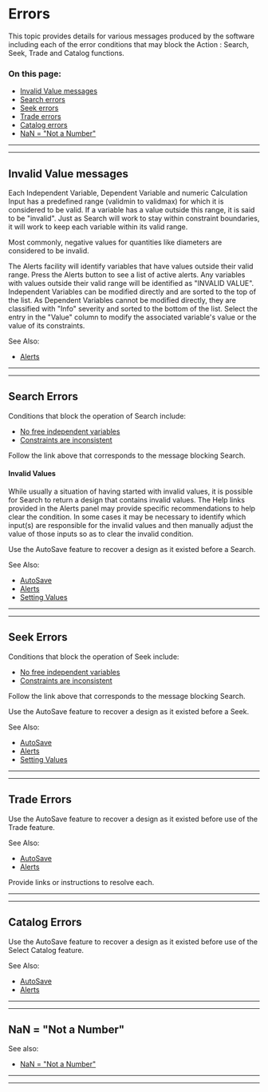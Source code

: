 # Errors &nbsp; 

This topic provides details for various messages produced by the software 
including each of the error conditions that may block the 
Action : Search, Seek, Trade and Catalog functions. 

### On this page:   
 - [Invalid Value messages](errors.html#invalid)  
 - [Search errors](errors.html#searchErr)  
 - [Seek errors](errors.html#seekErr)  
 - [Trade errors](errors.html#tradeErr)  
 - [Catalog errors](errors.html#catErr)  
 - [NaN = "Not a Number"](errors.html#NaN)

___

<a id="invalid"></a>  
___

## Invalid Value messages 
Each Independent Variable, Dependent Variable and numeric Calculation Input has a predefined range 
(validmin to validmax) for which it is considered to be valid. 
If a variable has a value outside this range, it is said to be "invalid". 
Just as Search will work to stay within constraint boundaries, 
it will work to keep each variable within its valid range. 

Most commonly, negative values for quantities like diameters are considered to be invalid.

The Alerts facility will identify variables that have values outside their valid range. 
Press the Alerts button to see a list of active alerts. 
Any variables with values outside their valid range will be identified as "INVALID VALUE". 
Independent Variables can be modified directly and are sorted to the top of the list. 
As Dependent Variables cannot be modified directly, 
they are classified with "Info" severity and sorted to the bottom of the list. 
Select the entry in the "Value" column to modify the associated variable's value or the value of its constraints. 

See Also: 
 - [Alerts](/docs/Help/alerts.html) 

___

<a id="searchErr"></a>  
___

## Search Errors 
Conditions that block the operation of Search include: 
 - [No free independent variables](/docs/Help/alerts.html#NoFreeIV) 
 - [Constraints are inconsistent](/docs/Help/alerts.html#Constraint_Inconsistency) 

Follow the link above that corresponds to the message blocking Search.

#### Invalid Values
While usually a situation of having started with invalid values,
it is possible for Search to return a design that contains invalid values. 
The Help links provided in the Alerts panel may provide specific recommendations to help clear the condition. 
In some cases it may be necessary to identify which input(s) are responsible for the invalid values and then
manually adjust the value of those inputs so as to clear the invalid condition. 

Use the AutoSave feature to recover a design as it existed before a Search. 

See Also: 
 - [AutoSave](/docs/Help/autoSave.html) 
 - [Alerts](/docs/Help/alerts.html) 
 - [Setting Values](/docs/Help/settingValues.html)

___

<a id="seekErr"></a>  
___

## Seek Errors 
 Conditions that block the operation of Seek include: 
 - [No free independent variables](/docs/Help/alerts.html#NoFreeIV) 
 - [Constraints are inconsistent](/docs/Help/alerts.html#Constraint_Inconsistency) 

Follow the link above that corresponds to the message blocking Search.

Use the AutoSave feature to recover a design as it existed before a Seek. 

See Also: 
 - [AutoSave](/docs/Help/autoSave.html) 
 - [Alerts](/docs/Help/alerts.html) 
 - [Setting Values](/docs/Help/settingValues.html)

___

<a id="tradeErr"></a>  
___

## Trade Errors 

Use the AutoSave feature to recover a design as it existed before use of the Trade feature. 

See Also: 
 - [AutoSave](/docs/Help/autoSave.html) 
 - [Alerts](/docs/Help/alerts.html) 

Provide links or instructions to resolve each.  

___

<a id="catErr"></a>  
___

## Catalog Errors 

Use the AutoSave feature to recover a design as it existed before use of the Select Catalog feature. 

See Also: 
 - [AutoSave](/docs/Help/autoSave.html) 
 - [Alerts](/docs/Help/alerts.html) 

___

<a id="NaN"></a>  
___

## NaN = "Not a Number" 
  
See also: 
 - [NaN = "Not a Number"](/docs/Help/htt.html#nan)  

___

<a id="padding"></a>  
___

##  
  
  &nbsp;   
  
  &nbsp;   
  
  &nbsp;   
  
  &nbsp;   
   
  &nbsp;   
  
  &nbsp;   
  
  &nbsp;   
  
  &nbsp;   
  
  &nbsp;   
  
  &nbsp;   
  
  &nbsp;   
  
  &nbsp;   
  
  &nbsp;   
   
  &nbsp;   
  
  &nbsp;   


